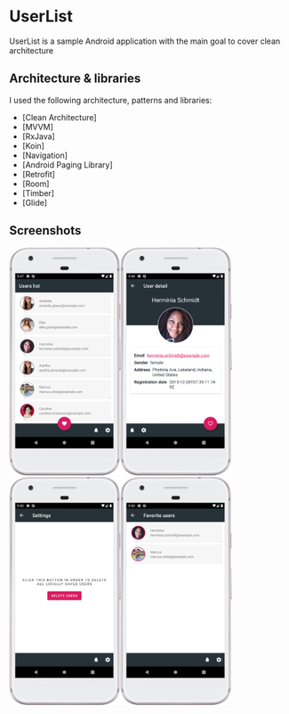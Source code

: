 # UserList

UserList is a sample Android application with the main goal to cover clean architecture  

## Architecture & libraries
I used the following architecture, patterns and libraries:
* [Clean Architecture]
* [MVVM]
* [RxJava]
* [Koin]
* [Navigation]
* [Android Paging Library]
* [Retrofit]
* [Room]
* [Timber]
* [Glide]

## Screenshots

<img src="device-2022-09-15-174818.png" width=200><img src="device-2022-09-15-174854.png" width=200><img src="device-2022-09-15-175023.png" width=200><img src="device-2022-09-15-175055.png" width=200>


